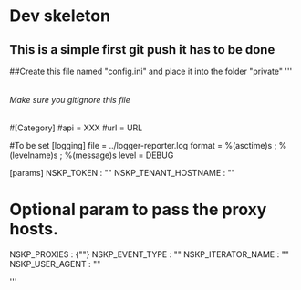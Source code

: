 # Dev skeleton
## This is a simple first git push it has to be done
##Create this file named "config.ini" and place it into the folder "private"
'''
######
###### Make sure you gitignore this file
######
#[Category]
#api = XXX
#url = URL

#To be set
[logging]
file = ../logger-reporter.log
format = %(asctime)s ; %(levelname)s ; %(message)s
level = DEBUG

[params]
NSKP_TOKEN : "<REST-API-TOKEN>"
NSKP_TENANT_HOSTNAME : "<HOSTNAME>"
# Optional param to pass the proxy hosts.
NSKP_PROXIES : {"<PROXY-HOSTS>"}
NSKP_EVENT_TYPE : "<EVENT-TYPE>"
NSKP_ITERATOR_NAME : "<ITERATOR-NAME>"
NSKP_USER_AGENT : "<SPLUNK-TENANT-HOSTNAME>"

'''